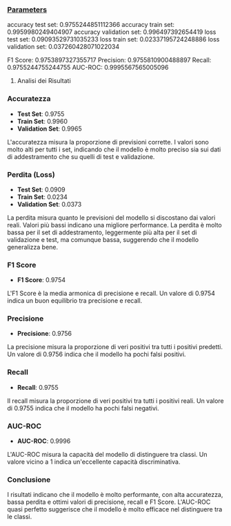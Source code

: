 
### [Parameters](./parameters.txt)

accuracy test set: 0.9755244851112366
accuracy train set: 0.9959980249404907
accuracy validation set: 0.996497392654419
loss test set: 0.09093529731035233
loss train set: 0.02337195724248886
loss validation set: 0.037260428071022034

F1 Score: 0.9753897327355717
Precision: 0.9755810900488897
Recall: 0.9755244755244755
AUC-ROC: 0.9995567565005096

1. Analisi dei Risultati

### Accuratezza
- **Test Set**: 0.9755
- **Train Set**: 0.9960
- **Validation Set**: 0.9965

L'accuratezza misura la proporzione di previsioni corrette. I valori sono molto alti per tutti i set, indicando che il modello è molto preciso sia sui dati di addestramento che su quelli di test e validazione.

### Perdita (Loss)
- **Test Set**: 0.0909
- **Train Set**: 0.0234
- **Validation Set**: 0.0373

La perdita misura quanto le previsioni del modello si discostano dai valori reali. Valori più bassi indicano una migliore performance. La perdita è molto bassa per il set di addestramento, leggermente più alta per il set di validazione e test, ma comunque bassa, suggerendo che il modello generalizza bene.

### F1 Score
- **F1 Score**: 0.9754

L'F1 Score è la media armonica di precisione e recall. Un valore di 0.9754 indica un buon equilibrio tra precisione e recall.

### Precisione
- **Precisione**: 0.9756

La precisione misura la proporzione di veri positivi tra tutti i positivi predetti. Un valore di 0.9756 indica che il modello ha pochi falsi positivi.

### Recall
- **Recall**: 0.9755

Il recall misura la proporzione di veri positivi tra tutti i positivi reali. Un valore di 0.9755 indica che il modello ha pochi falsi negativi.

### AUC-ROC
- **AUC-ROC**: 0.9996

L'AUC-ROC misura la capacità del modello di distinguere tra classi. Un valore vicino a 1 indica un'eccellente capacità discriminativa.

### Conclusione
I risultati indicano che il modello è molto performante, con alta accuratezza, bassa perdita e ottimi valori di precisione, recall e F1 Score. L'AUC-ROC quasi perfetto suggerisce che il modello è molto efficace nel distinguere tra le classi.

